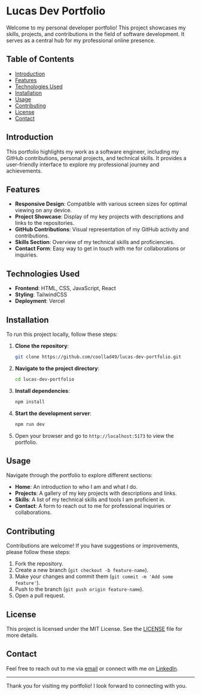 # Lucas Dev Portfolio

Welcome to my personal developer portfolio! This project showcases my skills, projects, and contributions in the field of software development. It serves as a central hub for my professional online presence.

## Table of Contents

- [Introduction](#introduction)
- [Features](#features)
- [Technologies Used](#technologies-used)
- [Installation](#installation)
- [Usage](#usage)
- [Contributing](#contributing)
- [License](#license)
- [Contact](#contact)

## Introduction

This portfolio highlights my work as a software engineer, including my GitHub contributions, personal projects, and technical skills. It provides a user-friendly interface to explore my professional journey and achievements.

## Features

- **Responsive Design**: Compatible with various screen sizes for optimal viewing on any device.
- **Project Showcase**: Display of my key projects with descriptions and links to the repositories.
- **GitHub Contributions**: Visual representation of my GitHub activity and contributions.
- **Skills Section**: Overview of my technical skills and proficiencies.
- **Contact Form**: Easy way to get in touch with me for collaborations or inquiries.

## Technologies Used

- **Frontend**: HTML, CSS, JavaScript, React
- **Styling**: TailwindCSS
- **Deployment**: Vercel

## Installation

To run this project locally, follow these steps:

1. **Clone the repository**:
    ```bash
    git clone https://github.com/coollad49/lucas-dev-portfolio.git
    ```

2. **Navigate to the project directory**:
    ```bash
    cd lucas-dev-portfolio
    ```

3. **Install dependencies**:
    ```bash
    npm install
    ```

4. **Start the development server**:
    ```bash
    npm run dev
    ```

5. Open your browser and go to `http://localhost:5173` to view the portfolio.

## Usage

Navigate through the portfolio to explore different sections:
- **Home**: An introduction to who I am and what I do.
- **Projects**: A gallery of my key projects with descriptions and links.
- **Skills**: A list of my technical skills and tools I am proficient in.
- **Contact**: A form to reach out to me for professional inquiries or collaborations.

## Contributing

Contributions are welcome! If you have suggestions or improvements, please follow these steps:

1. Fork the repository.
2. Create a new branch (`git checkout -b feature-name`).
3. Make your changes and commit them (`git commit -m 'Add some feature'`).
4. Push to the branch (`git push origin feature-name`).
5. Open a pull request.

## License

This project is licensed under the MIT License. See the [LICENSE](LICENSE) file for more details.

## Contact

Feel free to reach out to me via [email](mailto:daniellucasadebayo@gmail.com) or connect with me on [LinkedIn](https://www.linkedin.com/in/daniellucasadebayo/).

---

Thank you for visiting my portfolio! I look forward to connecting with you.
